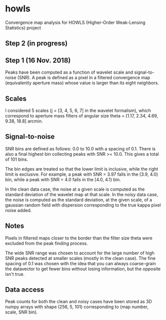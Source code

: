 # howls
Convergence map analysis for HOWLS (Higher-Order Weak-Lensing Statistics) project

## Step 2 (in progress)

## Step 1 (16 Nov. 2018)

Peaks have been computed as a function of wavelet scale and signal-to-noise (SNR).
A peak is defined as a pixel in a filtered convergence map (equivalently aperture mass)
whose value is larger than its eight neighbors.

Scales
------
I considered 5 scales (j = [3, 4, 5, 6, 7] in the wavelet formalism), which correspond
to aperture mass filters of angular size theta = [1.17, 2.34, 4.69, 9.38, 18.8] arcmin.

Signal-to-noise
---------------
SNR bins are defined as follows: 0.0 to 10.0 with a spacing of 0.1. There is also a final
highest bin collecting peaks with SNR >= 10.0. This gives a total of 101 bins.

The bin edges are treated so that the lower limit is inclusive, while the right limit is
exclusive. For example, a peak with SNR = 3.97 falls in the [3.9, 4.0) bin, while a peak
with SNR = 4.0 falls in the [4.0, 4.1) bin.

In the clean data case, the noise at a given scale is computed as the standard deviation
of the wavelet map at that scale. In the noisy data case, the noise is computed as the
standard deviation, at the given scale, of a gaussian random field with dispersion
corresponding to the true kappa pixel noise added.

Notes
-----
Pixels in filtered maps closer to the border than the filter size theta were excluded
from the peak finding process.

The wide SNR range was chosen to account for the large number of high SNR peaks detected
at smaller scales (mostly in the clean case). The fine spacing of 0.1 was chosen with the
idea that you can always coarse-grain the datavector to get fewer bins without losing
information, but the opposite isn't true.

Data access
-----------
Peak counts for both the clean and noisy cases have been stored as 3D numpy arrays with
shape (256, 5, 101) corresponding to (map number, scale, SNR bin).
